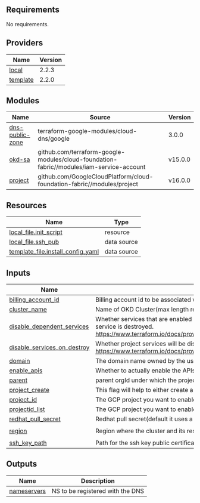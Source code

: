 <!-- BEGIN_TF_DOCS -->
## Requirements

No requirements.

## Providers

| Name | Version |
|------|---------|
| <a name="provider_local"></a> [local](#provider\_local) | 2.2.3 |
| <a name="provider_template"></a> [template](#provider\_template) | 2.2.0 |

## Modules

| Name | Source | Version |
|------|--------|---------|
| <a name="module_dns-public-zone"></a> [dns-public-zone](#module\_dns-public-zone) | terraform-google-modules/cloud-dns/google | 3.0.0 |
| <a name="module_okd-sa"></a> [okd-sa](#module\_okd-sa) | github.com/terraform-google-modules/cloud-foundation-fabric//modules/iam-service-account | v15.0.0 |
| <a name="module_project"></a> [project](#module\_project) | github.com/GoogleCloudPlatform/cloud-foundation-fabric//modules/project | v16.0.0 |

## Resources

| Name | Type |
|------|------|
| [local_file.init_script](https://registry.terraform.io/providers/hashicorp/local/latest/docs/resources/file) | resource |
| [local_file.ssh_pub](https://registry.terraform.io/providers/hashicorp/local/latest/docs/data-sources/file) | data source |
| [template_file.install_config_yaml](https://registry.terraform.io/providers/hashicorp/template/latest/docs/data-sources/file) | data source |

## Inputs

| Name | Description | Type | Default | Required |
|------|-------------|------|---------|:--------:|
| <a name="input_billing_account_id"></a> [billing\_account\_id](#input\_billing\_account\_id) | Billing account id to be associated with the project. | `string` | n/a | yes |
| <a name="input_cluster_name"></a> [cluster\_name](#input\_cluster\_name) | Name of OKD Cluster(max length restricted to 10) | `string` | n/a | yes |
| <a name="input_disable_dependent_services"></a> [disable\_dependent\_services](#input\_disable\_dependent\_services) | Whether services that are enabled and which depend on this service should also be disabled when this service is destroyed. https://www.terraform.io/docs/providers/google/r/google_project_service.html#disable_dependent_services | `bool` | `false` | no |
| <a name="input_disable_services_on_destroy"></a> [disable\_services\_on\_destroy](#input\_disable\_services\_on\_destroy) | Whether project services will be disabled when the resources are destroyed. https://www.terraform.io/docs/providers/google/r/google_project_service.html#disable_on_destroy | `bool` | `false` | no |
| <a name="input_domain"></a> [domain](#input\_domain) | The domain name owned by the user which will then be used for creating a public facing cluster. | `string` | n/a | yes |
| <a name="input_enable_apis"></a> [enable\_apis](#input\_enable\_apis) | Whether to actually enable the APIs. If false, this module is a no-op. | `bool` | `true` | no |
| <a name="input_parent"></a> [parent](#input\_parent) | parent orgId under which the project exists(or will be created). | `string` | n/a | yes |
| <a name="input_project_create"></a> [project\_create](#input\_project\_create) | This flag will help to either create a new project or use a project that already exists. | `bool` | `false` | no |
| <a name="input_project_id"></a> [project\_id](#input\_project\_id) | The GCP project you want to enable APIs and create your project. | `string` | `""` | no |
| <a name="input_projectid_list"></a> [projectid\_list](#input\_projectid\_list) | The GCP project you want to enable APIs and create your project. | `list(string)` | n/a | yes |
| <a name="input_redhat_pull_secret"></a> [redhat\_pull\_secret](#input\_redhat\_pull\_secret) | Redhat pull secret(default it uses a generic pull secret). | `string` | n/a | yes |
| <a name="input_region"></a> [region](#input\_region) | Region where the cluster and its resources will be created. | `string` | `"us-central1"` | no |
| <a name="input_ssh_key_path"></a> [ssh\_key\_path](#input\_ssh\_key\_path) | Path for the ssh key public certificate for the machine which can be used to troubleshoot the clusters. | `string` | `""` | no |

## Outputs

| Name | Description |
|------|-------------|
| <a name="output_nameservers"></a> [nameservers](#output\_nameservers) | NS to be registered with the DNS |
<!-- END_TF_DOCS -->